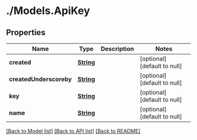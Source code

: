 # ./Models.ApiKey
## Properties

Name | Type | Description | Notes
------------ | ------------- | ------------- | -------------
**created** | [**String**][1] |  | [optional] [default to null]
**createdUnderscoreby** | [**String**][1] |  | [optional] [default to null]
**key** | [**String**][1] |  | [optional] [default to null]
**name** | [**String**][1] |  | [optional] [default to null]

[[Back to Model list]][2] [[Back to API list]][3] [[Back to README]][4]

[1]: string.md
[2]: ../README.md#documentation-for-models
[3]: ../README.md#documentation-for-api-endpoints
[4]: ../README.md
